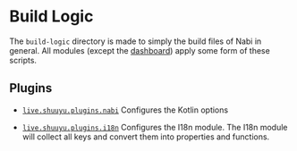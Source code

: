 # Build Logic 
The `build-logic` directory is made to simply the build files of Nabi in general. All modules (except the [dashboard](../dashboard))
apply some form of these scripts.

## Plugins
- [`live.shuuyu.plugins.nabi`](convention/src/main/kotlin/live/shuuyu/plugins/convention/NabiProjectModule.kt)
  Configures the Kotlin options

- [`live.shuuyu.plugins.i18n`](i18n/src/main/kotlin/live/shuuyu/plugins/i18n/I18nPlugin.kt)
  Configures the I18n module. The I18n module will collect all keys and convert them into properties and functions.